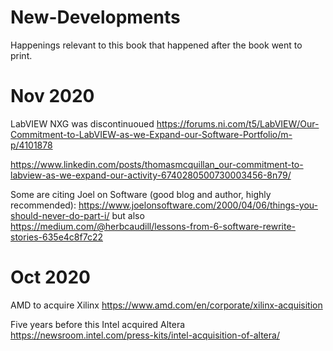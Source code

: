 # New-Developments
Happenings relevant to this book that happened after the book went to print.

# Nov 2020
LabVIEW NXG was discontinuoued https://forums.ni.com/t5/LabVIEW/Our-Commitment-to-LabVIEW-as-we-Expand-our-Software-Portfolio/m-p/4101878

https://www.linkedin.com/posts/thomasmcquillan_our-commitment-to-labview-as-we-expand-our-activity-6740280500730003456-8n79/

Some are citing Joel on Software (good blog and author, highly recommended): https://www.joelonsoftware.com/2000/04/06/things-you-should-never-do-part-i/ but also https://medium.com/@herbcaudill/lessons-from-6-software-rewrite-stories-635e4c8f7c22

# Oct 2020 
AMD to acquire Xilinx
https://www.amd.com/en/corporate/xilinx-acquisition

Five years before this Intel acquired Altera https://newsroom.intel.com/press-kits/intel-acquisition-of-altera/
